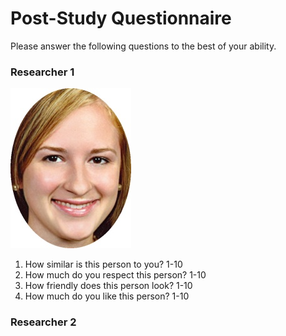# Post-Study Questionnaire

Please answer the following questions to the best of your ability.

### Researcher 1

![](img/white-female-5.JPG)

1. How similar is this person to you? 1-10
1. How much do you respect this person? 1-10
1. How friendly does this person look? 1-10
1. How much do you like this person? 1-10

### Researcher 2

